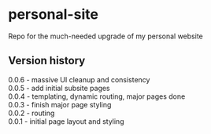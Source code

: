 # personal-site
Repo for the much-needed upgrade of my personal website

## Version history
0.0.6 - massive UI cleanup and consistency  
0.0.5 - add initial subsite pages  
0.0.4 - templating, dynamic routing, major pages done  
0.0.3 - finish major page styling  
0.0.2 - routing    
0.0.1 - initial page layout and styling    

